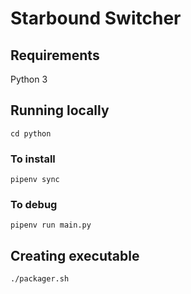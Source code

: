 # Starbound Switcher

## Requirements

Python 3

## Running locally

`cd python`

### To install

`pipenv sync`

### To debug

`pipenv run main.py`

## Creating executable

`./packager.sh`
